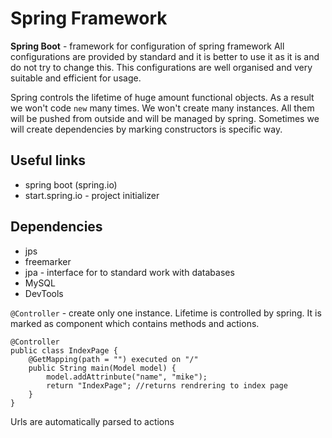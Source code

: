 # Spring Framework

**Spring Boot** - framework for configuration of spring framework
All configurations are provided by standard and it is better to use it as it is and do not try to change this. This configurations are well organised and very suitable and efficient for usage.

Spring controls the lifetime of huge amount functional objects. As a result we won't code `new` many times. We won't create many instances. All them will be pushed from outside and will be managed by spring. Sometimes we will create dependencies by marking constructors is specific way.

## Useful links

- spring boot (spring.io)
- start.spring.io - project initializer

## Dependencies
- jps
- freemarker
- jpa - interface for to standard work with databases
- MySQL
- DevTools

`@Controller` - create only one instance. Lifetime is controlled by spring. It is marked as component which contains methods and actions.

```
@Controller
public class IndexPage {
	@GetMapping(path = "") executed on "/"
	public String main(Model model) {
		model.addAttrinbute("name", "mike");
		return "IndexPage"; //returns rendrering to index page
	}
}
```

Urls are automatically parsed to actions 
<!--stackedit_data:
eyJoaXN0b3J5IjpbMTQyNTczNjgzMywtMTc4ODAzMTUzNSwzNj
E5MTk4MjUsMTkzNTc4MTgwMywtMTYzNDg0Njk2MCw0MTk2OTg0
MDAsLTIwODg3NDY2MTJdfQ==
-->